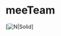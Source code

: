 # meeTeam
[![N|Solid](https://drive.google.com/file/d/1_kUIelT_cdO-pRm_kzZhLxy5qrcd1Ikv/view?usp=sharing)]
